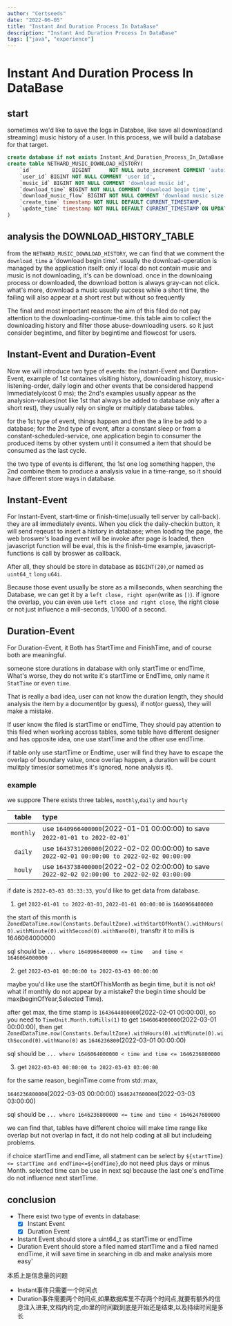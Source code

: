 ```yaml
---
author: "Certseeds"
date: "2022-06-05"
title: "Instant And Duration Process In DataBase"
description: "Instant And Duration Process In DataBase"
tags: ["java", "experience"]
---
```


# Instant And Duration Process In DataBase

## start

sometimes we'd like to save the logs in Databse, like save all download(and streaming) music history of a user. In this process, we will build a database for that target.

``` sql
create database if not exists Instant_And_Duration_Process_In_DataBase DEFAULT CHARACTER SET utf8mb4 collate utf8mb4_unicode_ci;
create table NETHARD_MUSIC_DOWNLOAD_HISTORY(
    `id`             BIGINT      NOT NULL auto_increment COMMENT 'autoid',
    `user_id` BIGINT NOT NULL COMMENT 'user id',
    `music_id` BIGINT NOT NULL COMMENT 'download music id',
    `download_time` BIGINT NOT NULL COMMENT 'download begin time',
    `download_music_flow` BIGINT NOT NULL COMMENT 'download music size',
    `create_time` timestamp NOT NULL DEFAULT CURRENT_TIMESTAMP,
    `update_time` timestamp NOT NULL DEFAULT CURRENT_TIMESTAMP ON UPDATE,
)
```

## analysis the DOWNLOAD_HISTORY_TABLE

from the `NETHARD_MUSIC_DOWNLOAD_HISTORY`, we can find that we comment the `download_time` a 'download begin time'. usually the download-operation is managed by the application itself: only if local do not contain music and music is not downloading, it's can be download. once in the downloaing process or downloaded, the download botton is always gray-can not click. what's more, download a music usually success while a short time, the failing will also appear at a short rest but without so frequently

The final and most important reason: the aim of this filed do not pay attention to the downloading-continue-time. this table aim to collect the downloading history and filter those abuse-downloading users. so it just consider begintime, and filter by begintime and flowcost for users.

## Instant-Event and Duration-Event

Now we will introduce two type of events: the Instant-Event and Duration-Event, example of 1st containes visiting history, downloading history, music-listening-order, daily login and other events that be considered happend Immediately(cost 0 ms); the 2nd's examples usually appear as the analysion-values(not like 1st that always be added to database only after a short rest), they usually rely on single or multiply database tables.

for the 1st type of event, things happen and then the a line be add to a database; for the 2nd type of event, after a constant sleep or from a constant-scheduled-service, one application begin to consumer the produced items by other system until it consumed a item that should be consumed as the last cycle.

the two type of events is different, the 1st one log something happen, the 2nd combine them to produce a analysis value in a time-range, so it should have different store ways in database.

## Instant-Event

For Instant-Event, start-time or finish-time(usually tell server by call-back). they are all immediately events.
When you click the daily-checkin button, it will send reqeust to insert a history in database; when loading the page, the web broswer's loading event will be invoke after page is loaded, then javascript function will be eval, this is the finish-time example, javascript-functions is call by broswer as callback.

After all, they should be store in database as `BIGINT(20)`,or named as `uint64_t` `long` `u64i`.

Because those event usually be store as a millseconds, when searching the Database, we can get it by a `left close, right open`(write as `[)`). if ignore the overlap, you can even use `left close and right close`, the right close or not just influence a mill-seconds, 1/1000 of a second.

## Duration-Event

For Duration-Event, it Both has StartTime and FinishTime, and of course both are meaningful.

someone store durations in database with only startTime or endTime, What's worse, they do not write it's startTime or EndTime, only name it `StatTime` or even `time`.

That is really a bad idea, user can not know the duration length, they should analysis the item by a document(or by guess), if not(or guess), they will make a mistake.

If user know the filed is startTime or endTime, They should pay attention to this filed when working accross tables, some table have different designer and has opposite idea, one use startTime and the other use endTime.

if table only use startTime or Endtime, user will find they have to escape the overlap of boundary value, once overlap happen, a duration will be count mulitply times(or sometimes it's ignored, none analysis it).

### example

we suppore There exists three tables, `monthly`,`daily` and `hourly`

|   table   | type                                                                                       |
| :-------: | :----------------------------------------------------------------------------------------- |
| `monthly` | use `1640966400000`(2022-01-01 00:00:00) to save `2022-01-01 to 2022-02-01`'                  |
|  `daily`  | use `1643731200000`(2022-02-02 00:00:00) to save `2022-02-01 00:00:00 to 2022-02-02 00:00:00` |
|  `houly`  | use `1643738400000`(2022-02-02 02:00:00) to save `2022-02-02 02:00:00 to 2022-02-02 03:00:00` |

if date is `2022-03-03 03:33:33`, you'd like to get data from database.

1. get `2022-01-01 to 2022-03-01`, 
`2022-01-01 00:00:00` is `1640966400000`

the start of this month is `ZonedDataTime.now(Constants.DefaultZone).withStartOfMonth().withHours(0).withMinute(0).withSecond(0).withNano(0)`, transftr it to mills is 1646064000000

sql should be  `... where 1640966400000 <= time   and time < 1646064000000`

2. get `2022-03-01 00:00:00 to 2022-03-03 00:00:00`

maybe you'd like use the startOfThisMonth as begin time, but it is not ok! what if monthly do not appear by a mistake? the begin time should be max(beginOfYear,Selected Time).

after get max, the time stamp is `1643644800000`(2022-02-01 00:00:00), so you need to `TimeUnit.Month.toMills(1)` to get `1646064000000`(2022-03-01 00:00:00), then get `ZonedDataTime.now(Constants.DefaultZone).withHours(0).withMinute(0).withSecond(0).withNano(0)` as `1646236800`(2022-03-01 00:00:00)

sql should be `... where 1646064000000 < time and time <= 1646236800000`

3. get `2022-03-03 00:00:00 to 2022-03-03 03:00:00`

for the same reason, beginTime come from std::max,

`1646236800000`(2022-03-03 00:00:00)
`1646247600000`(2022-03-03 03:00:00)

sql should be `... where 1646236800000 <= time and time < 1646247600000`

we can find that, tables have different choice will make time range like overlap but not overlap in fact, it do not help coding at all but includeing problems.

if choice startTime and endTime, all statment can be select by `${startTime} <= startTime and endTime<=${endTime}`,do not need plus days or minus Month. selected time can be use in next sql because the last one's endTime do not influence next startTime.

## conclusion

+ There exist two type of events in database:
  + [x] Instant Event
  + [x] Duration Event
+ Instant Event should store a uint64_t as startTime or endTime
+ Duration Event should store a filed named startTime and a filed named endTime, it will save time in searching in db and make analysis more easy'

本质上是信息量的问题

+ Instant事件只需要一个时间点
+ Duration事件需要两个时间点,如果数据库里不存两个时间点,就要有额外的信息注入进来,文档内约定,db里的时间戳到底是开始还是结束,以及持续时间是多长